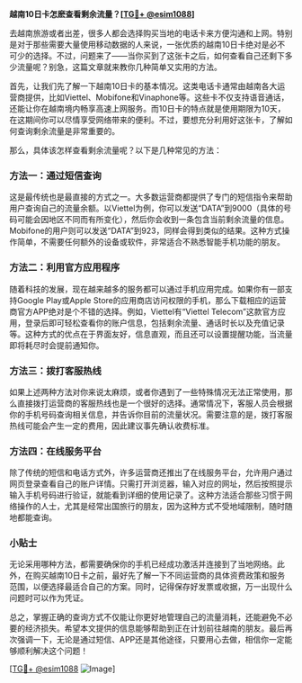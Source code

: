 **越南10日卡怎麽查看剩余流量？[[TG💪+ @esim1088](https://t.me/s/esim1088)]**

去越南旅游或者出差，很多人都会选择购买当地的电话卡来方便沟通和上网。特别是对于那些需要大量使用移动数据的人来说，一张优质的越南10日卡绝对是必不可少的选择。不过，问题来了——当你买到了这张卡之后，如何查看自己还剩下多少流量呢？别急，这篇文章就来教你几种简单又实用的方法。

首先，让我们先了解一下越南10日卡的基本情况。这类电话卡通常由越南各大运营商提供，比如Viettel、Mobifone和Vinaphone等。这些卡不仅支持语音通话，还能让你在越南境内畅享高速上网服务。而10日卡的特点就是使用期限为10天，在这期间你可以尽情享受网络带来的便利。不过，要想充分利用好这张卡，了解如何查询剩余流量是非常重要的。

那么，具体该怎样查看剩余流量呢？以下是几种常见的方法：

### 方法一：通过短信查询

这是最传统也是最直接的方式之一。大多数运营商都提供了专门的短信指令来帮助用户查询自己的流量余额。以Viettel为例，你可以发送“DATA”到9000（具体的号码可能会因地区不同而有所变化），然后你会收到一条包含当前剩余流量的信息。Mobifone的用户则可以发送“DATA”到923，同样会得到类似的结果。这种方式操作简单，不需要任何额外的设备或软件，非常适合不熟悉智能手机功能的朋友。

### 方法二：利用官方应用程序

随着科技的发展，现在越来越多的服务都可以通过手机应用完成。如果你有一部支持Google Play或Apple Store的应用商店访问权限的手机，那么下载相应的运营商官方APP绝对是个不错的选择。例如，Viettel有“Viettel Telecom”这款官方应用，登录后即可轻松查看你的账户信息，包括剩余流量、通话时长以及充值记录等。这种方式的优点在于界面友好，信息直观，而且还可以设置提醒功能，当流量即将耗尽时会提前通知你。

### 方法三：拨打客服热线

如果上述两种方法对你来说太麻烦，或者你遇到了一些特殊情况无法正常使用，那么直接拨打运营商的客服热线也是一个很好的选择。通常情况下，客服人员会根据你的手机号码查询相关信息，并告诉你目前的流量状况。需要注意的是，拨打客服热线可能会产生一定的费用，因此建议事先确认收费标准。

### 方法四：在线服务平台

除了传统的短信和电话方式外，许多运营商还推出了在线服务平台，允许用户通过网页登录查看自己的账户详情。只需打开浏览器，输入对应的网址，然后按照提示输入手机号码进行验证，就能看到详细的使用记录了。这种方法适合那些习惯于网络操作的人士，尤其是经常出国旅行的朋友，因为这种方式不受地域限制，随时随地都能查询。

### 小贴士

无论采用哪种方法，都需要确保你的手机已经成功激活并连接到了当地网络。此外，在购买越南10日卡之前，最好先了解一下不同运营商的具体资费政策和服务范围，以便选择最适合自己的方案。同时，记得保存好发票或收据，万一出现什么问题时可以作为凭证。

总之，掌握正确的查询方式不仅能让你更好地管理自己的流量消耗，还能避免不必要的经济损失。希望本文提供的信息能够帮助到正在计划前往越南的朋友。最后再次强调一下，无论是通过短信、APP还是其他途径，只要用心去做，相信你一定能够顺利解决这个问题！

[[TG💪+ @esim1088](https://t.me/s/esim1088) ![Image](https://i.postimg.cc/4NQfJmqS/Snipaste-2025-05-13-00-14-12.png)]